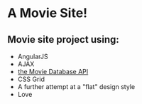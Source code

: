 # A Movie Site!
<h2>Movie site project using:</h2>
<ul>
<li>AngularJS</li>
<li>AJAX</li>
<li><a href="https://www.themoviedb.org/" target="#">the Movie Database API</a></li>
<li>CSS Grid</li>
<li>A further attempt at a "flat" design style</li>
<li>Love</li>
</ul>
